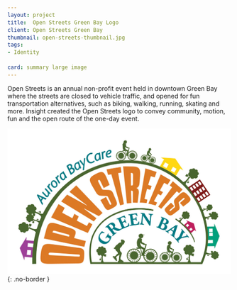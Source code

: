 ```yaml
---
layout: project
title:  Open Streets Green Bay Logo
client: Open Streets Green Bay
thumbnail: open-streets-thumbnail.jpg
tags:
- Identity

card: summary large image
---
```


Open Streets is an annual non-profit event held in downtown Green Bay where the streets are closed to vehicle traffic, and opened for fun transportation alternatives, such as biking, walking, running, skating and more. Insight created the Open Streets logo to convey community, motion, fun and the open route of the one-day event.

![Open Streets Logo](/img/open-streets-logo.jpg){: .no-border }